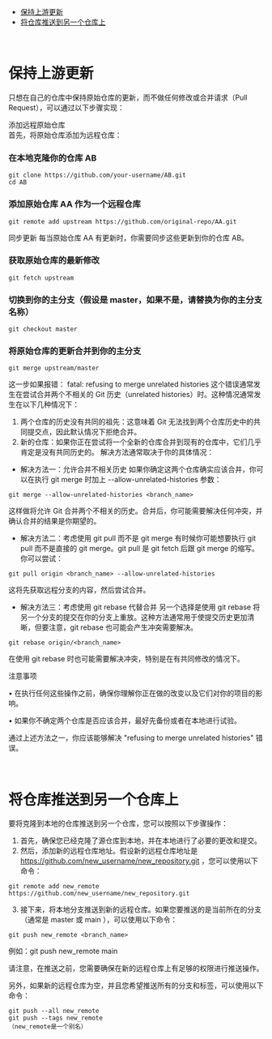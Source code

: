 - [保持上游更新](#保持上游更新)
- [将仓库推送到另一个仓库上](#将仓库推送到另一个仓库上)


</br>

# 保持上游更新
只想在自己的仓库中保持原始仓库的更新，而不做任何修改或合并请求（Pull Request），可以通过以下步骤实现：

添加远程原始仓库</br>
首先，将原始仓库添加为远程仓库：

### 在本地克隆你的仓库 AB
```
git clone https://github.com/your-username/AB.git
cd AB
```

### 添加原始仓库 AA 作为一个远程仓库
`git remote add upstream https://github.com/original-repo/AA.git`

同步更新
每当原始仓库 AA 有更新时，你需要同步这些更新到你的仓库 AB。

### 获取原始仓库的最新修改
`git fetch upstream`

### 切换到你的主分支（假设是 master，如果不是，请替换为你的主分支名称）
`git checkout master`

### 将原始仓库的更新合并到你的主分支
`git merge upstream/master`

这一步如果报错：
fatal: refusing to merge unrelated histories
这个错误通常发生在尝试合并两个不相关的 Git 历史（unrelated histories）时。这种情况通常发生在以下几种情况下：
1. 两个仓库的历史没有共同的祖先：这意味着 Git 无法找到两个仓库历史中的共同提交点，因此默认情况下拒绝合并。
2. 新的仓库：如果你正在尝试将一个全新的仓库合并到现有的仓库中，它们几乎肯定是没有共同历史的。
解决方法通常取决于你的具体情况：
- 解决方法一：允许合并不相关历史
如果你确定这两个仓库确实应该合并，你可以在执行 git merge 时加上 --allow-unrelated-histories 参数：

`git merge --allow-unrelated-histories <branch_name>`

这样做将允许 Git 合并两个不相关的历史。合并后，你可能需要解决任何冲突，并确认合并的结果是你期望的。

- 解决方法二：考虑使用 git pull 而不是 git merge
有时候你可能想要执行 git pull 而不是直接的 git merge。git pull 是 git fetch 后跟 git merge 的缩写。你可以尝试：

`git pull origin <branch_name> --allow-unrelated-histories`

这将先获取远程分支的内容，然后尝试合并。

- 解决方法三：考虑使用 git rebase 代替合并
另一个选择是使用 git rebase 将另一个分支的提交在你的分支上重放。这种方法通常用于使提交历史更加清晰，但要注意，git rebase 也可能会产生冲突需要解决。

`git rebase origin/<branch_name>`

在使用 git rebase 时也可能需要解决冲突，特别是在有共同修改的情况下。

注意事项

• 在执行任何这些操作之前，确保你理解你正在做的改变以及它们对你的项目的影响。

• 如果你不确定两个仓库是否应该合并，最好先备份或者在本地进行试验。

通过上述方法之一，你应该能够解决 "refusing to merge unrelated histories" 错误。

</br>


# 将仓库推送到另一个仓库上


要将克隆到本地的仓库推送到另一个仓库，您可以按照以下步骤操作：

  1. 首先，确保您已经克隆了源仓库到本地，并在本地进行了必要的更改和提交。
  2. 然后，添加新的远程仓库地址。假设新的远程仓库地址是 https://github.com/new_username/new_repository.git ，您可以使用以下命令：
     
`git remote add new_remote https://github.com/new_username/new_repository.git`

  3. 接下来，将本地分支推送到新的远程仓库。如果您要推送的是当前所在的分支（通常是 master 或 main ），可以使用以下命令：
 
`git push new_remote <branch_name>`

例如：git push new_remote main

请注意，在推送之前，您需要确保在新的远程仓库上有足够的权限进行推送操作。

另外，如果新的远程仓库为空，并且您希望推送所有的分支和标签，可以使用以下命令：
```
git push --all new_remote
git push --tags new_remote
（new_remote是一个别名）
```


